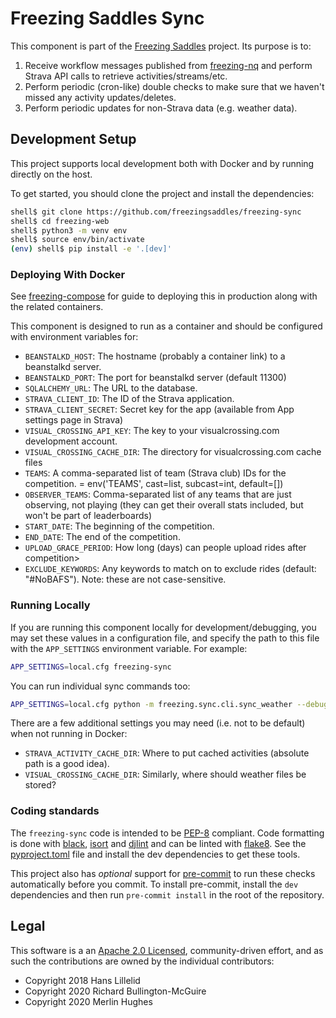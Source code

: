# Freezing Saddles Sync

This component is part of the [Freezing Saddles](http://freezingsaddles.com) project.  Its purpose is to:

1. Receive workflow messages published from [freezing-nq](https://github.com/freezingsaddles/freezing-nq) and perform Strava API calls to retrieve activities/streams/etc.
2. Perform periodic (cron-like) double checks to make sure that we haven't missed any activity updates/deletes.
3. Perform periodic updates for non-Strava data (e.g. weather data).

## Development Setup

This project supports local development both with Docker and by running directly on the host.

To get started, you should clone the project and install the dependencies:

```bash
shell$ git clone https://github.com/freezingsaddles/freezing-sync
shell$ cd freezing-web
shell$ python3 -m venv env
shell$ source env/bin/activate
(env) shell$ pip install -e '.[dev]'
``````

### Deploying With Docker

See [freezing-compose](https://github.com/freezingsaddles/freezing-compose) for guide to deploying this in production along
with the related containers.

This component is designed to run as a container and should be configured with environment variables for:

- `BEANSTALKD_HOST`: The hostname (probably a container link) to a beanstalkd server.
- `BEANSTALKD_PORT`: The port for beanstalkd server (default 11300)
- `SQLALCHEMY_URL`: The URL to the database.
- `STRAVA_CLIENT_ID`: The ID of the Strava application.
- `STRAVA_CLIENT_SECRET`: Secret key for the app (available from App settings page in Strava)
- `VISUAL_CROSSING_API_KEY`: The key to your visualcrossing.com development account.
- `VISUAL_CROSSING_CACHE_DIR`: The directory for visualcrossing.com cache files
- `TEAMS`: A comma-separated list of team (Strava club) IDs for the competition. = env('TEAMS', cast=list, subcast=int, default=[])
- `OBSERVER_TEAMS`: Comma-separated list of any teams that are just observing, not playing (they can get their overall stats included, but won't be part of leaderboards)
- `START_DATE`: The beginning of the competition.
- `END_DATE`: The end of the competition.
- `UPLOAD_GRACE_PERIOD`: How long (days) can people upload rides after competition>
- `EXCLUDE_KEYWORDS`: Any keywords to match on to exclude rides (default: "#NoBAFS"). Note: these are not case-sensitive.

### Running Locally

If you are running this component locally for development/debugging, you may set these values in a configuration file, and specify the path to this file with the `APP_SETTINGS` environment variable.  For example:

```bash
APP_SETTINGS=local.cfg freezing-sync
```

You can run individual sync commands too:

```bash
APP_SETTINGS=local.cfg python -m freezing.sync.cli.sync_weather --debug --limit 1
```

There are a few additional settings you may need (i.e. not to be default) when not running in Docker:
- `STRAVA_ACTIVITY_CACHE_DIR`: Where to put cached activities (absolute path is a good idea).
- `VISUAL_CROSSING_CACHE_DIR`: Similarly, where should weather files be stored?

### Coding standards

The `freezing-sync` code is intended to be [PEP-8](https://www.python.org/dev/peps/pep-0008/) compliant. Code formatting is done with [black](https://black.readthedocs.io/en/stable/), [isort](https://pycqa.github.io/isort/) and [djlint](https://www.djlint.com/) and can be linted with [flake8](http://flake8.pycqa.org/en/latest/). See the [pyproject.toml](pyproject.toml) file and install the dev dependencies to get these tools.

This project also has _optional_ support for [pre-commit](https://pre-commit.org) to run these checks automatically before you commit. To install pre-commit, install the `dev` dependencies and then run `pre-commit install` in the root of the repository.

## Legal

This software is a an [Apache 2.0 Licensed](LICENSE), community-driven effort, and as such the contributions are owned by the individual contributors:

- Copyright 2018 Hans Lillelid
- Copyright 2020 Richard Bullington-McGuire
- Copyright 2020 Merlin Hughes
